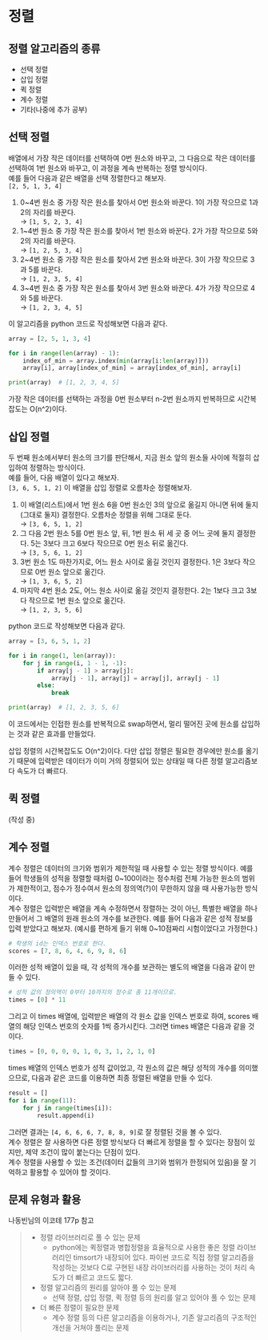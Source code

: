 # 정렬

## 정렬 알고리즘의 종류
- 선택 정렬
- 삽입 정렬
- 퀵 정렬
- 계수 정렬
- 기타(나중에 추가 공부)

## 선택 정렬
배열에서 가장 작은 데이터를 선택하여 0번 원소와 바꾸고, 그 다음으로 작은 데이터를 선택하여 1번 원소와 바꾸고, 이 과정을 계속 반복하는 정렬 방식이다.  
예를 들어 다음과 같은 배열을 선택 정렬한다고 해보자.  
`[2, 5, 1, 3, 4]`  
1. 0~4번 원소 중 가장 작은 원소를 찾아서 0번 원소와 바꾼다. 1이 가장 작으므로 1과 2의 자리를 바꾼다.  
→ `[1, 5, 2, 3, 4]`
2. 1~4번 원소 중 가장 작은 원소를 찾아서 1번 원소와 바꾼다. 2가 가장 작으므로 5와 2의 자리를 바꾼다.  
→ `[1, 2, 5, 3, 4]`
3. 2~4번 원소 중 가장 작은 원소를 찾아서 2번 원소와 바꾼다. 3이 가장 작으므로 3과 5를 바꾼다.  
→ `[1, 2, 3, 5, 4]`
4. 3~4번 원소 중 가장 작은 원소를 찾아서 3번 원소와 바꾼다. 4가 가장 작으므로 4와 5를 바꾼다.  
→ `[1, 2, 3, 4, 5]`  

이 알고리즘을 python 코드로 작성해보면 다음과 같다.
```python
array = [2, 5, 1, 3, 4]

for i in range(len(array) - 1):
    index_of_min = array.index(min(array[i:len(array)]))
    array[i], array[index_of_min] = array[index_of_min], array[i]

print(array)  # [1, 2, 3, 4, 5]
```

가장 작은 데이터를 선택하는 과정을 0번 원소부터 n-2번 원소까지 반복하므로 시간복잡도는 O(n^2)이다.


## 삽입 정렬
두 번째 원소에서부터 원소의 크기를 판단해서, 지금 원소 앞의 원소들 사이에 적절히 삽입하여 정렬하는 방식이다.  
예를 들어, 다음 배열이 있다고 해보자.  
`[3, 6, 5, 1, 2]`
이 배열을 삽입 정렬로 오름차순 정렬해보자.
1. 이 배열(리스트)에서 1번 원소 6을 0번 원소인 3의 앞으로 옮길지 아니면 뒤에 둘지(그대로 둘지) 결정한다. 오름차순 정렬을 위해 그대로 둔다.  
→ `[3, 6, 5, 1, 2]`
2. 그 다음 2번 원소 5를 0번 원소 앞, 뒤, 1번 원소 뒤 세 곳 중 어느 곳에 둘지 결정한다. 5는 3보다 크고 6보다 작으므로 0번 원소 뒤로 옮긴다.  
→ `[3, 5, 6, 1, 2]`
3. 3번 원소 1도 마찬가지로, 어느 원소 사이로 옮길 것인지 결정한다. 1은 3보다 작으므로 0번 원소 앞으로 옮긴다.  
→ `[1, 3, 6, 5, 2]`
4. 마지막 4번 원소 2도, 어느 원소 사이로 옮길 것인지 결정한다. 2는 1보다 크고 3보다 작으므로 1번 원소 앞으로 옮긴다.  
→ `[1, 2, 3, 5, 6]`  

python 코드로 작성해보면 다음과 같다.
```python
array = [3, 6, 5, 1, 2]

for i in range(1, len(array)):
    for j in range(i, 1 - 1, -1):
        if array[j - 1] > array[j]:
            array[j - 1], array[j] = array[j], array[j - 1]
        else:
            break

print(array)  # [1, 2, 3, 5, 6]
```  
이 코드에서는 인접한 원소를 반복적으로 swap하면서, 멀리 떨어진 곳에 원소를 삽입하는 것과 같은 효과를 만들었다.  

삽입 정렬의 시간복잡도도 O(n^2)이다. 다만 삽입 정렬은 필요한 경우에만 원소를 옮기기 때문에 입력받은 데이터가 이미 거의 정렬되어 있는 상태일 때 다른 정렬 알고리즘보다 속도가 더 빠르다.


## 퀵 정렬
(작성 중)

## 계수 정렬
계수 정렬은 데이터의 크기와 범위가 제한적일 때 사용할 수 있는 정렬 방식이다. 예를 들어 학생들의 성적을 정렬할 때처럼 0~100이라는 정수처럼 전체 가능한 원소의 범위가 제한적이고, 점수가 정수여서 원소의 정의역(?)이 무한하지 않을 때 사용가능한 방식이다.  
계수 정렬은 입력받은 배열을 계속 수정하면서 정렬하는 것이 아닌, 특별한 배열을 하나 만들어서 그 배열의 원래 원소의 개수를 보관한다.
예를 들어 다음과 같은 성적 정보를 입력 받았다고 해보자. (예시를 편하게 들기 위해 0~10점짜리 시험이었다고 가정한다.)
```python
# 학생의 id는 인덱스 번호로 한다.
scores = [7, 8, 6, 4, 6, 9, 8, 6]
```
이러한 성적 배열이 있을 때, 각 성적의 개수를 보관하는 별도의 배열을 다음과 같이 만들 수 있다.
```python
# 성적 값의 정의역이 0부터 10까지의 정수로 총 11개이므로.
times = [0] * 11
```
그리고 이 times 배열에, 입력받은 배열의 각 원소 값을 인덱스 번호로 하여, scores 배열의 해당 인덱스 번호의 숫자를 1씩 증가시킨다. 그러면 times 배열은 다음과 같을 것이다.
```python
times = [0, 0, 0, 0, 1, 0, 3, 1, 2, 1, 0]
```
times 배열의 인덱스 번호가 성적 값이었고, 각 원소의 값은 해당 성적의 개수를 의미했으므로, 다음과 같은 코드를 이용하면 최종 정렬된 배열을 만들 수 있다.
```python
result = []
for i in range(11):
    for j in range(times[i]):
        result.append(i)
```
그러면 결과는 `[4, 6, 6, 6, 7, 8, 8, 9]`로 잘 정렬된 것을 볼 수 있다.  
계수 정렬은 잘 사용하면 다른 정렬 방식보다 더 빠르게 정렬을 할 수 있다는 장점이 있지만, 제약 조건이 많이 붙는다는 단점이 있다.  
계수 정렬을 사용할 수 있는 조건(데이터 값들의 크기와 범위가 한정되어 있음)을 잘 기억하고 활용할 수 있어야 할 것이다.  

## 문제 유형과 활용
나동빈님의 이코테 177p 참고
>- 정렬 라이브러리로 풀 수 있는 문제
>   - python에는 퀵정렬과 병합정렬을 효율적으로 사용한 좋은 정렬 라이브러리인 timsort가 내장되어 있다. 파이썬 코드로 직접 정렬 알고리즘을 작성하는 것보다 C로 구현된 내장 라이브러리를 사용하는 것이 처리 속도가 더 빠르고 코드도 짧다.
>- 정렬 알고리즘의 원리를 알아야 풀 수 있는 문제
>   - 선택 정렬, 삽입 정렬, 퀵 정렬 등의 원리를 알고 있어야 풀 수 있는 문제
>- 더 빠른 정렬이 필요한 문제
>   - 계수 정렬 등의 다른 알고리즘을 이용하거나, 기존 알고리즘의 구조적인 개선을 거쳐야 풀리는 문제